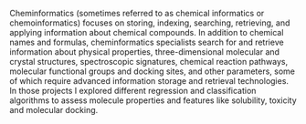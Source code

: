 Cheminformatics (sometimes referred to as chemical informatics or chemoinformatics) focuses on storing, indexing, searching, retrieving, and applying information about chemical compounds.  In addition to chemical names and formulas, cheminformatics specialists search for and retrieve information about physical properties, three-dimensional molecular and crystal structures, spectroscopic signatures, chemical reaction pathways, molecular functional groups and docking sites, and other parameters, some of which require advanced information storage and retrieval technologies. In those projects I explored different regression and classification algorithms to assess molecule properties and features like solubility, toxicity and molecular docking.
